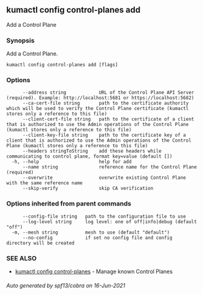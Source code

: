 ## kumactl config control-planes add

Add a Control Plane

### Synopsis

Add a Control Plane.

```
kumactl config control-planes add [flags]
```

### Options

```
      --address string            URL of the Control Plane API Server (required). Example: http://localhost:5681 or https://localhost:5682)
      --ca-cert-file string       path to the certificate authority which will be used to verify the Control Plane certificate (kumactl stores only a reference to this file)
      --client-cert-file string   path to the certificate of a client that is authorized to use the Admin operations of the Control Plane (kumactl stores only a reference to this file)
      --client-key-file string    path to the certificate key of a client that is authorized to use the Admin operations of the Control Plane (kumactl stores only a reference to this file)
      --headers stringToString    add these headers while communicating to control plane, format key=value (default [])
  -h, --help                      help for add
      --name string               reference name for the Control Plane (required)
      --overwrite                 overwrite existing Control Plane with the same reference name
      --skip-verify               skip CA verification
```

### Options inherited from parent commands

```
      --config-file string   path to the configuration file to use
      --log-level string     log level: one of off|info|debug (default "off")
  -m, --mesh string          mesh to use (default "default")
      --no-config            if set no config file and config directory will be created
```

### SEE ALSO

* [kumactl config control-planes](kumactl_config_control-planes.md)	 - Manage known Control Planes

###### Auto generated by spf13/cobra on 16-Jun-2021
